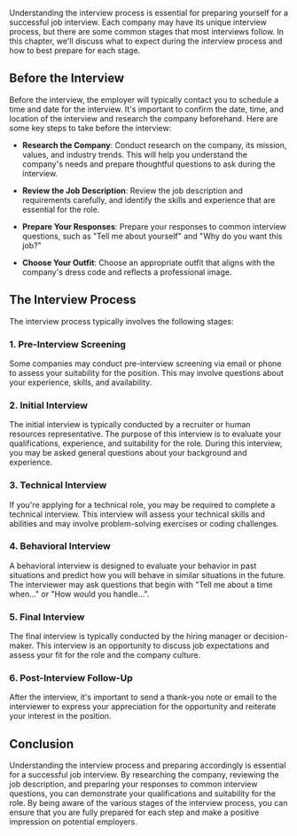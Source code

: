 
Understanding the interview process is essential for preparing yourself for a successful job interview. Each company may have its unique interview process, but there are some common stages that most interviews follow. In this chapter, we'll discuss what to expect during the interview process and how to best prepare for each stage.

Before the Interview
--------------------

Before the interview, the employer will typically contact you to schedule a time and date for the interview. It's important to confirm the date, time, and location of the interview and research the company beforehand. Here are some key steps to take before the interview:

* **Research the Company**: Conduct research on the company, its mission, values, and industry trends. This will help you understand the company's needs and prepare thoughtful questions to ask during the interview.

* **Review the Job Description**: Review the job description and requirements carefully, and identify the skills and experience that are essential for the role.

* **Prepare Your Responses**: Prepare your responses to common interview questions, such as "Tell me about yourself" and "Why do you want this job?"

* **Choose Your Outfit**: Choose an appropriate outfit that aligns with the company's dress code and reflects a professional image.

The Interview Process
---------------------

The interview process typically involves the following stages:

### 1. Pre-Interview Screening

Some companies may conduct pre-interview screening via email or phone to assess your suitability for the position. This may involve questions about your experience, skills, and availability.

### 2. Initial Interview

The initial interview is typically conducted by a recruiter or human resources representative. The purpose of this interview is to evaluate your qualifications, experience, and suitability for the role. During this interview, you may be asked general questions about your background and experience.

### 3. Technical Interview

If you're applying for a technical role, you may be required to complete a technical interview. This interview will assess your technical skills and abilities and may involve problem-solving exercises or coding challenges.

### 4. Behavioral Interview

A behavioral interview is designed to evaluate your behavior in past situations and predict how you will behave in similar situations in the future. The interviewer may ask questions that begin with "Tell me about a time when..." or "How would you handle...".

### 5. Final Interview

The final interview is typically conducted by the hiring manager or decision-maker. This interview is an opportunity to discuss job expectations and assess your fit for the role and the company culture.

### 6. Post-Interview Follow-Up

After the interview, it's important to send a thank-you note or email to the interviewer to express your appreciation for the opportunity and reiterate your interest in the position.

Conclusion
----------

Understanding the interview process and preparing accordingly is essential for a successful job interview. By researching the company, reviewing the job description, and preparing your responses to common interview questions, you can demonstrate your qualifications and suitability for the role. By being aware of the various stages of the interview process, you can ensure that you are fully prepared for each step and make a positive impression on potential employers.
